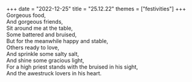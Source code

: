 +++
date = "2022-12-25"
title = "25.12.22"
themes = ["festivities"]
+++
Gorgeous food,  
And gorgeous friends,  
Sit around me at the table,  
Some battered and bruised,  
But for the meanwhile happy and stable,  
Others ready to love,  
And sprinkle some salty salt,  
And shine some gracious light,  
For a high priest stands with the bruised in his sight,  
And the awestruck lovers in his heart.
